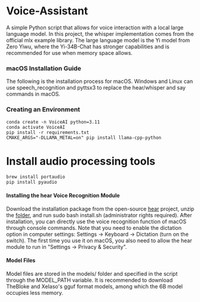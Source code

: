 # Voice-Assistant

A simple Python script that allows for voice interaction with a local large language model. In this project, the whisper implementation comes from the official mlx example library. The large language model is the Yi model from Zero Yiwu, where the Yi-34B-Chat has stronger capabilities and is recommended for use when memory space allows.

### macOS Installation Guide

The following is the installation process for macOS. Windows and Linux can use speech_recognition and pyttsx3 to replace the hear/whisper and say commands in macOS.

### Creating an Environment
```
conda create -n VoiceAI python=3.11
conda activate VoiceAI
pip install -r requirements.txt
CMAKE_ARGS="-DLLAMA_METAL=on" pip install llama-cpp-python
```

# Install audio processing tools
```
brew install portaudio
pip install pyaudio
```

#### Installing the hear Voice Recognition Module

Download the installation package from the open-source [hear](https://github.com/sveinbjornt/hear) project, unzip the [folder](https://sveinbjorn.org/files/software/hear.zip), and run sudo bash install.sh (administrator rights required). After installation, you can directly use the voice recognition function of macOS through console commands. Note that you need to enable the dictation option in computer settings: Settings -> Keyboard -> Dictation (turn on the switch). The first time you use it on macOS, you also need to allow the hear module to run in "Settings -> Privacy & Security".

#### Model Files

Model files are stored in the models/ folder and specified in the script through the MODEL_PATH variable. It is recommended to download TheBloke and XeIaso's gguf format models, among which the 6B model occupies less memory.

